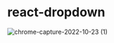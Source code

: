 # react-dropdown

![chrome-capture-2022-10-23 (1)](https://user-images.githubusercontent.com/76674591/203476600-03928e7e-29a4-47ac-87b5-98e4c768b89a.gif)
